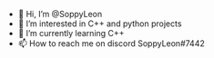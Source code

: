 - 👋 Hi, I’m @SoppyLeon
- 👀 I’m interested in C++ and python projects
- 🌱 I’m currently learning C++
- 📫 How to reach me on discord SoppyLeon#7442

<!---
SoppyLeon/SoppyLeon is a ✨ special ✨ repository because its `README.md` (this file) appears on your GitHub profile.
You can click the Preview link to take a look at your changes.
--->
